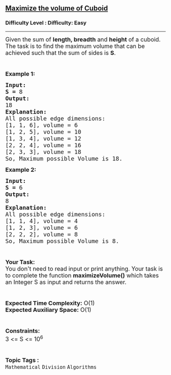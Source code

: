 <h2><a href="https://www.geeksforgeeks.org/problems/maximize-the-volume-of-cuboid5632/1?itm_source=geeksforgeeks&itm_medium=article&itm_campaign=bottom_sticky_on_article">Maximize the volume of Cuboid</a></h2><h3>Difficulty Level : Difficulty: Easy</h3><hr><div class="problems_problem_content__Xm_eO"><p><span style="font-size:18px">Given the sum of <strong>length, breadth</strong> and <strong>height</strong> of a cuboid. The task is to find the maximum volume that can be achieved such that the sum of sides is <strong>S</strong>.</span></p>

<p>&nbsp;</p>

<p><span style="font-size:18px"><strong>Example 1:</strong></span></p>

<pre><span style="font-size:18px"><strong>Input:</strong></span>
<span style="font-size:18px"><strong>S = </strong>8</span>
<span style="font-size:18px"><strong>Output:
</strong>18</span>
<span style="font-size:18px"><strong>Explanation:</strong>
All possible edge dimensions:
[1, 1, 6], volume = 6
[1, 2, 5], volume = 10
[1, 3, 4], volume = 12
[2, 2, 4], volume = 16
[2, 3, 3], volume = 18
So, Maximum possible Volume is 18.</span></pre>

<p><span style="font-size:18px"><strong>Example 2:</strong></span></p>

<pre><span style="font-size:18px"><strong>Input:</strong></span>
<span style="font-size:18px"><strong>S = </strong>6</span>
<span style="font-size:18px"><strong>Output:</strong>
8</span>
<span style="font-size:18px"><strong>Explanation:</strong>
All possible edge dimensions:
[1, 1, 4], volume = 4
[1, 2, 3], volume = 6
[2, 2, 2], volume = 8
So, Maximum possible Volume is 8.</span></pre>

<p>&nbsp;</p>

<p><span style="font-size:18px"><strong>Your Task:</strong><br>
You don't need to read input or print anything. Your task is to complete the function <strong>maximizeVolume()</strong> which takes an Integer S as input and returns the answer.</span></p>

<p>&nbsp;</p>

<p><span style="font-size:18px"><strong>Expected Time Complexity:</strong> O(1)<br>
<strong>Expected Auxiliary Space:</strong> O(1)</span></p>

<p>&nbsp;</p>

<p><span style="font-size:18px"><strong>Constraints:</strong></span><br>
<span style="font-size:18px">3 &lt;= S &lt;= 10<sup>6</sup></span></p>
</div><br><p><span style=font-size:18px><strong>Topic Tags : </strong><br><code>Mathematical</code>&nbsp;<code>Division</code>&nbsp;<code>Algorithms</code>&nbsp;